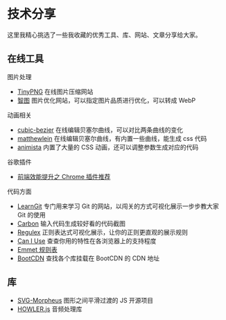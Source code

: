 # 技术分享

这里我精心挑选了一些我收藏的优秀工具、库、网站、文章分享给大家。

## 在线工具

图片处理

- [TinyPNG](https://tinypng.com/) 在线图片压缩网站
- [智图](https://zhitu.isux.us/) 图片优化网站，可以指定图片品质进行优化，可以转成 WebP

动画相关

- [cubic-bezier](https://cubic-bezier.com) 在线编辑贝塞尔曲线，可以对比两条曲线的变化
- [matthewlein](https://matthewlein.com/tools/ceaser) 在线编辑贝塞尔曲线，有内置一些曲线，能生成 css 代码
- [animista](https://animista.net/) 内置了大量的 CSS 动画，还可以调整参数生成对应的代码

谷歌插件

- [前端效能提升之 Chrome 插件推荐](https://mp.weixin.qq.com/s/1_YjTCXAGTRSdvmDi46Nxw)

代码方面

- [LearnGit](https://learngitbranching.js.org) 专门用来学习 Git 的网站，以闯关的方式可视化展示一步步教大家 Git 的使用
- [Carbon](https://carbon.now.sh) 输入代码生成较好看的代码截图
- [Regulex](https://jex.im/regulex/) 正则表达式可视化展示，让你的正则更直观的展示规则
- [Can I Use](https://caniuse.com/) 查查你用的特性在各浏览器上的支持程度
- [Emmet 规则表](https://docs.emmet.io/cheat-sheet/)
- [BootCDN](https://www.bootcdn.cn/) 查找各个库挂载在 BootCDN 的 CDN 地址

## 库

- [SVG-Morpheus](http://alexk111.github.io/SVG-Morpheus/) 图形之间平滑过渡的 JS 开源项目
- [HOWLER.js](https://howlerjs.com/) 音频处理库